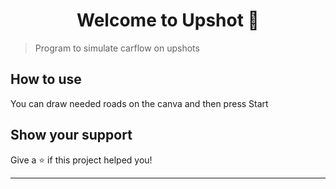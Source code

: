 <h1 align="center">Welcome to Upshot 👋</h1>
<p>
</p>

> Program to simulate carflow on upshots

## How to use

You can draw needed roads on the canva and then press Start

## Show your support

Give a ⭐️ if this project helped you!

***

